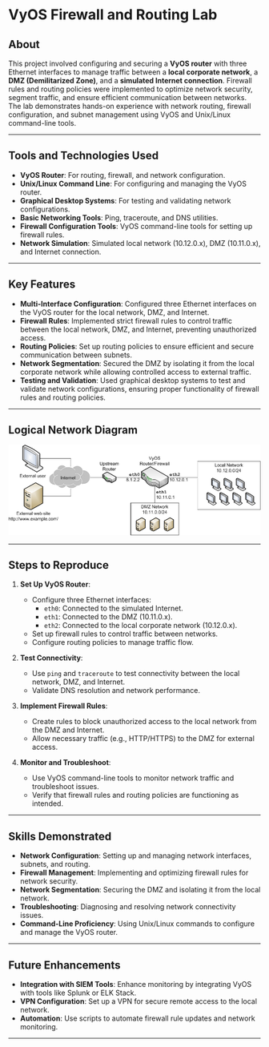 # VyOS Firewall and Routing Lab

## About
This project involved configuring and securing a **VyOS router** with three Ethernet interfaces to manage traffic between a **local corporate network**, a **DMZ (Demilitarized Zone)**, and a **simulated Internet connection**. Firewall rules and routing policies were implemented to optimize network security, segment traffic, and ensure efficient communication between networks. The lab demonstrates hands-on experience with network routing, firewall configuration, and subnet management using VyOS and Unix/Linux command-line tools.

---

## Tools and Technologies Used
- **VyOS Router**: For routing, firewall, and network configuration.
- **Unix/Linux Command Line**: For configuring and managing the VyOS router.
- **Graphical Desktop Systems**: For testing and validating network configurations.
- **Basic Networking Tools**: Ping, traceroute, and DNS utilities.
- **Firewall Configuration Tools**: VyOS command-line tools for setting up firewall rules.
- **Network Simulation**: Simulated local network (10.12.0.x), DMZ (10.11.0.x), and Internet connection.

---

## Key Features
- **Multi-Interface Configuration**: Configured three Ethernet interfaces on the VyOS router for the local network, DMZ, and Internet.
- **Firewall Rules**: Implemented strict firewall rules to control traffic between the local network, DMZ, and Internet, preventing unauthorized access.
- **Routing Policies**: Set up routing policies to ensure efficient and secure communication between subnets.
- **Network Segmentation**: Secured the DMZ by isolating it from the local corporate network while allowing controlled access to external traffic.
- **Testing and Validation**: Used graphical desktop systems to test and validate network configurations, ensuring proper functionality of firewall rules and routing policies.

---

## Logical Network Diagram
![Logical Architecture Diagram](./images/network.png)

---

## Steps to Reproduce
1. **Set Up VyOS Router**:
   - Configure three Ethernet interfaces:
     - `eth0`: Connected to the simulated Internet.
     - `eth1`: Connected to the DMZ (10.11.0.x).
     - `eth2`: Connected to the local corporate network (10.12.0.x).
   - Set up firewall rules to control traffic between networks.
   - Configure routing policies to manage traffic flow.

2. **Test Connectivity**:
   - Use `ping` and `traceroute` to test connectivity between the local network, DMZ, and Internet.
   - Validate DNS resolution and network performance.

3. **Implement Firewall Rules**:
   - Create rules to block unauthorized access to the local network from the DMZ and Internet.
   - Allow necessary traffic (e.g., HTTP/HTTPS) to the DMZ for external access.

4. **Monitor and Troubleshoot**:
   - Use VyOS command-line tools to monitor network traffic and troubleshoot issues.
   - Verify that firewall rules and routing policies are functioning as intended.

---

## Skills Demonstrated
- **Network Configuration**: Setting up and managing network interfaces, subnets, and routing.
- **Firewall Management**: Implementing and optimizing firewall rules for network security.
- **Network Segmentation**: Securing the DMZ and isolating it from the local network.
- **Troubleshooting**: Diagnosing and resolving network connectivity issues.
- **Command-Line Proficiency**: Using Unix/Linux commands to configure and manage the VyOS router.

---

## Future Enhancements
- **Integration with SIEM Tools**: Enhance monitoring by integrating VyOS with tools like Splunk or ELK Stack.
- **VPN Configuration**: Set up a VPN for secure remote access to the local network.
- **Automation**: Use scripts to automate firewall rule updates and network monitoring.

---
